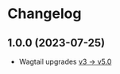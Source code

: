 # Changelog

## 1.0.0 (2023-07-25)

- Wagtail upgrades [v3 -> v5.0](https://github.com/torchbox-forks/wagtail_clear_cache/pull/1)
